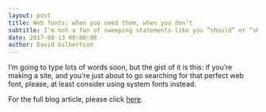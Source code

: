 ```yaml
---
layout: post
title: Web fonts: when you need them, when you don’t
subtitle: I’m not a fan of sweeping statements like you “should” or “shouldn’t” use web fonts, but I think there should be some sort of guidelines to help people decide whether or not to use them.
date: 2017-08-13 00:00:00
author: David Gilbertson
---
```


I’m going to type lots of words soon, but the gist of it is this: if you’re making a site, and you’re just about to go searching for that perfect web font, please, at least consider using system fonts instead.

For the full blog article, please click [here][blog-link].

[blog-link]: https://hackernoon.com/web-fonts-when-you-need-them-when-you-dont-a3b4b39fe0ae
